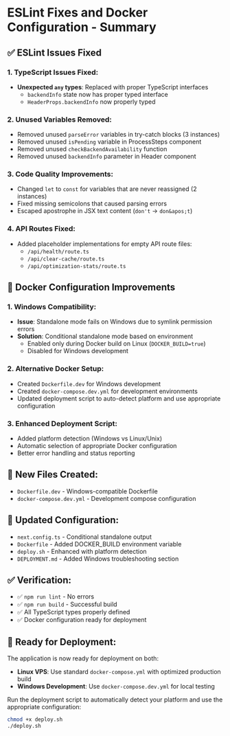 # ESLint Fixes and Docker Configuration - Summary

## ✅ ESLint Issues Fixed

### 1. TypeScript Issues Fixed:
- **Unexpected `any` types**: Replaced with proper TypeScript interfaces
  - `backendInfo` state now has proper typed interface
  - `HeaderProps.backendInfo` now properly typed

### 2. Unused Variables Removed:
- Removed unused `parseError` variables in try-catch blocks (3 instances)
- Removed unused `isPending` variable in ProcessSteps component
- Removed unused `checkBackendAvailability` function
- Removed unused `backendInfo` parameter in Header component

### 3. Code Quality Improvements:
- Changed `let` to `const` for variables that are never reassigned (2 instances)
- Fixed missing semicolons that caused parsing errors
- Escaped apostrophe in JSX text content (`don't` → `don&apos;t`)

### 4. API Routes Fixed:
- Added placeholder implementations for empty API route files:
  - `/api/health/route.ts`
  - `/api/clear-cache/route.ts` 
  - `/api/optimization-stats/route.ts`

## 🐳 Docker Configuration Improvements

### 1. Windows Compatibility:
- **Issue**: Standalone mode fails on Windows due to symlink permission errors
- **Solution**: Conditional standalone mode based on environment
  - Enabled only during Docker build on Linux (`DOCKER_BUILD=true`)
  - Disabled for Windows development
  
### 2. Alternative Docker Setup:
- Created `Dockerfile.dev` for Windows development
- Created `docker-compose.dev.yml` for development environments
- Updated deployment script to auto-detect platform and use appropriate configuration

### 3. Enhanced Deployment Script:
- Added platform detection (Windows vs Linux/Unix)
- Automatic selection of appropriate Docker configuration
- Better error handling and status reporting

## 📁 New Files Created:
- `Dockerfile.dev` - Windows-compatible Dockerfile
- `docker-compose.dev.yml` - Development compose configuration

## 🔧 Updated Configuration:
- `next.config.ts` - Conditional standalone output
- `Dockerfile` - Added DOCKER_BUILD environment variable
- `deploy.sh` - Enhanced with platform detection
- `DEPLOYMENT.md` - Added Windows troubleshooting section

## ✅ Verification:
- ✅ `npm run lint` - No errors
- ✅ `npm run build` - Successful build
- ✅ All TypeScript types properly defined
- ✅ Docker configuration ready for deployment

## 🚀 Ready for Deployment:
The application is now ready for deployment on both:
- **Linux VPS**: Use standard `docker-compose.yml` with optimized production build
- **Windows Development**: Use `docker-compose.dev.yml` for local testing

Run the deployment script to automatically detect your platform and use the appropriate configuration:
```bash
chmod +x deploy.sh
./deploy.sh
```
